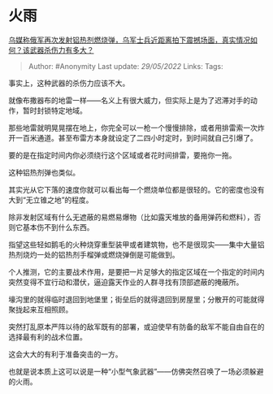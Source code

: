 # 火雨
[乌媒称俄军再次发射铝热剂燃烧弹，乌军士兵近距离拍下震撼场面，真实情况如何？该武器杀伤力有多大？](https://www.zhihu.com/question/534942000/answer/2505900737)

> Author: #Anonymity 
Last update: *29/05/2022* 
Links: 
Tags: 

事实上，这种武器的杀伤力应该不大。

就像布撒器布的地雷一样——名义上有很大威力，但实际上是为了迟滞对手的动作，暂时封锁特定地域。

那些地雷就明晃晃摆在地上，你完全可以一枪一个慢慢排除，或者用排雷索一次炸开一百米通道。甚至布雷方本身就设定了二四小时定时，到时间就自己引爆了。

要的是在指定时间内你必须绕行这个区域或者花时间排雷，要拖你一拖。

这种铝热剂弹也类似。

其实光从它下落的速度你就可以看出每一个燃烧单位都是很轻的。它的密度也没有大到“无立锥之地”的程度。

除非发射区域有什么无遮蔽的易燃易爆物（比如露天堆放的备用弹药和燃料），否则它基本伤不到什么东西。

指望这些轻如鹅毛的火种烧穿重型装甲或者建筑物，也不是很现实——集中大量铝热剂烧灼一处的铝热剂手榴弹或燃烧弹倒是可能做到。

个人推测，它的主要战术作用，是要把一片足够大的指定区域在一个指定的时间内突然变得不宜行动和潜伏，逼迫露天作业的人群寻找有顶部遮蔽的掩蔽所。

壕沟里的就得临时退回到地堡里；街垒后的就得退回到房屋里；分散开的可能就得聚拢起来互相照顾。

突然打乱原本严阵以待的敌军既有的部署，或迫使早有防备的敌军不能自由自在的选择最有利的战术位置。

这会大大的有利于准备突击的一方。

也就是说本质上这可以说是一种“小型气象武器”——仿佛突然召唤了一场必须躲避的火雨。